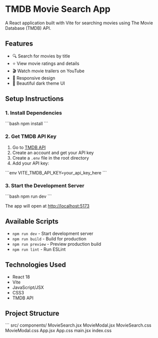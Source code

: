 # TMDB Movie Search App

A React application built with Vite for searching movies using The Movie Database (TMDB) API.

## Features

- 🔍 Search for movies by title
- ⭐ View movie ratings and details
- 🎬 Watch movie trailers on YouTube
- 📱 Responsive design
- 🎨 Beautiful dark theme UI

## Setup Instructions

### 1. Install Dependencies

\`\`\`bash
npm install
\`\`\`

### 2. Get TMDB API Key

1. Go to [TMDB API](https://www.themoviedb.org/settings/api)
2. Create an account and get your API key
3. Create a `.env` file in the root directory
4. Add your API key:

\`\`\`env
VITE_TMDB_API_KEY=your_api_key_here
\`\`\`

### 3. Start the Development Server

\`\`\`bash
npm run dev
\`\`\`

The app will open at [http://localhost:5173](http://localhost:5173)

## Available Scripts

- `npm run dev` - Start development server
- `npm run build` - Build for production
- `npm run preview` - Preview production build
- `npm run lint` - Run ESLint

## Technologies Used

- React 18
- Vite
- JavaScript/JSX
- CSS3
- TMDB API

## Project Structure

\`\`\`
src/
  components/
    MovieSearch.jsx
    MovieModal.jsx
    MovieSearch.css
    MovieModal.css
  App.jsx
  App.css
  main.jsx
  index.css
